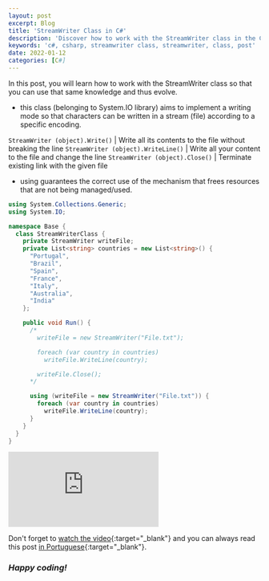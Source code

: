 ```yaml
---
layout: post
excerpt: Blog
title: 'StreamWriter Class in C#'
description: 'Discover how to work with the StreamWriter class in the C# programming language. Get answers to your questions with the theory and examples presented.'
keywords: 'c#, csharp, streamwriter class, streamwriter, class, post'
date: 2022-01-12
categories: [C#]
---
```


In this post, you will learn how to work with the StreamWriter class so that you can use that same knowledge and thus evolve.

- this class (belonging to System.IO library) aims to implement a writing mode so that characters can be written in a stream (file) according to a specific encoding.

`StreamWriter (object).Write()` | Write all its contents to the file without breaking the line
`StreamWriter (object).WriteLine()` | Write all your content to the file and change the line
`StreamWriter (object).Close()` | Terminate existing link with the given file

- using guarantees the correct use of the mechanism that frees resources that are not being managed/used.

```csharp
using System.Collections.Generic;
using System.IO;

namespace Base {
  class StreamWriterClass {
    private StreamWriter writeFile;
    private List<string> countries = new List<string>() {
      "Portugal",
      "Brazil",
      "Spain",
      "France",
      "Italy",
      "Australia",
      "India"
    };

    public void Run() {
      /*
        writeFile = new StreamWriter("File.txt");

        foreach (var country in countries)
          writeFile.WriteLine(country);

        writeFile.Close();
      */

      using (writeFile = new StreamWriter("File.txt")) {
        foreach (var country in countries)
          writeFile.WriteLine(country);
      }
    }
  }
}
```

<div class="video-container">
  <iframe src="https://www.youtube.com/embed/7Hjm23B-quw" frameborder="0" allowfullscreen></iframe>
</div>

Don't forget to [watch the video](https://youtu.be/7Hjm23B-quw){:target="\_blank"} and you can always read this post [in Portuguese](https://caffeinealgorithm.com/blog/20220112/classe-streamwriter-em-csharp/){:target="\_blank"}.

### _Happy coding!_
